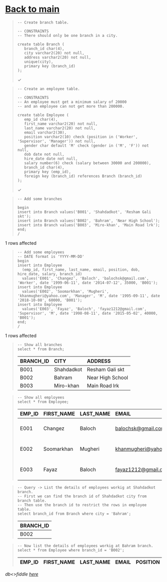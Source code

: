 # [Back to main](https://github.com/glaghari/database-assignement-2019)
<!-- -->
>     -- Create branch table.
>     
>     -- CONSTRAINTS
>     -- There should only be one branch in a city.
>     
>     create table Branch (
>        branch_id char(4),
>        city varchar2(20) not null,
>        address varchar2(20) not null,
>        unique(city),
>        primary key (branch_id)
>     );
> 
> ✓

<!-- -->
>     -- Create an employee table.
>     
>     -- CONSTRAINTS
>     -- An employee must get a minimum salary of 20000
>     -- and an employee can not get more than 200000.
>     
>     create table Employee (
>        emp_id char(4),
>        first_name varchar2(20) not null,
>        last_name varchar2(20) not null,
>        email varchar2(30),
>        position varchar2(10) check (position in ('Worker', 'Supervisor', 'Manager')) not null,
>        gender char default 'M' check (gender in ('M', 'F')) not null,
>        dob date not null,
>        hire_date date not null,
>        salary number(6) check (salary between 30000 and 200000),
>        branch_id char(4),
>        primary key (emp_id),
>        foreign key (branch_id) references Branch (branch_id)
>     );
> 
> ✓

<!-- -->
>     -- Add some branches
>     
>     begin
>     insert into Branch values('B001', 'Shahdadkot', 'Resham Gali skt');
>     insert into Branch values('B002', 'Bahram', 'Near High School');
>     insert into Branch values('B003', 'Miro-khan', 'Main Road lrk');
>     end;
>     /
> 
1 rows affected

<!-- -->
>     -- Add some employees
>     -- DATE format is 'YYYY-MM-DD'
>     begin
>     insert into Employee
>       (emp_id, first_name, last_name, email, position, dob, hire_date, salary, branch_id)
>       values('E001', 'Changez', 'Baloch', 'balochsk@gmail.com', 'Worker', date '1999-06-11', date '2014-07-12', 35000, 'B001');
>     insert into Employee
>       values('E002', 'Soomarkhan', 'Mugheri', 'khanmugheri@yahoo.com', 'Manager', 'M', date '1995-09-11', date '2018-10-08', 60000, 'B001');
>     insert into Employee
>       values('E003', 'Fayaz', 'Baloch', 'fayaz1212@gmail.com', 'Supervisor', 'M', date '1998-08-11', date '2015-05-02', 40000, 'B001');
>     end;
>     /
> 
1 rows affected

<!-- -->
>     -- Show all branches
>     select * from Branch;
> 
> | BRANCH_ID | CITY       | ADDRESS          |
> | :-------- | :--------- | :--------------- |
> | B001      | Shahdadkot | Resham Gali skt  |
> | B002      | Bahram     | Near High School |
> | B003      | Miro-khan  | Main Road lrk    |

<!-- -->
>     -- Show all employees
>     select * from Employee;
> 
> | EMP_ID | FIRST_NAME | LAST_NAME | EMAIL                 | POSITION   | GENDER | DOB       | HIRE_DATE | SALARY | BRANCH_ID |
> | :----- | :--------- | :-------- | :-------------------- | :--------- | :----- | :-------- | :-------- | -----: | :-------- |
> | E001   | Changez    | Baloch    | balochsk@gmail.com    | Worker     | M      | 11-JUN-99 | 12-JUL-14 |  35000 | B001      |
> | E002   | Soomarkhan | Mugheri   | khanmugheri@yahoo.com | Manager    | M      | 11-SEP-95 | 08-OCT-18 |  60000 | B001      |
> | E003   | Fayaz      | Baloch    | fayaz1212@gmail.com   | Supervisor | M      | 11-AUG-98 | 02-MAY-15 |  40000 | B001      |

<!-- -->
>     -- Query -> List the details of employees workig at Shahdadkot branch.
>     -- First we can find the branch id of Shahdadkot city from branch table.
>     -- Then use the branch id to restrict the rows in employee table.
>     select branch_id from Branch where city = 'Bahram';
> 
> | BRANCH_ID |
> | :-------- |
> | B002      |

<!-- -->
>     -- Now list the details of employees workig at Bahram branch.
>     select * from Employee where branch_id = 'B002';
> 
> | EMP_ID | FIRST_NAME | LAST_NAME | EMAIL | POSITION | GENDER | DOB | HIRE_DATE | SALARY | BRANCH_ID |
> | :----- | :--------- | :-------- | :---- | :------- | :----- | :-- | :-------- | -----: | :-------- |

*db<>fiddle [here](https://dbfiddle.uk/?rdbms=oracle_11.2&fiddle=48063eda7b9af2c553d3438ea3134ab0)*


